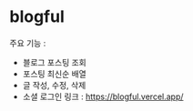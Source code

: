 # blogful
주요 기능 : 
- 블로그 포스팅 조회
- 포스팅 최신순 배열
- 글 작성, 수정, 삭제
- 소셜 로그인
링크 : https://blogful.vercel.app/
